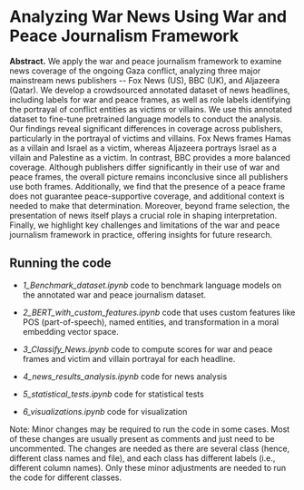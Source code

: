 # Analyzing War News Using War and Peace Journalism Framework

**Abstract.** We apply the war and peace journalism framework to examine news coverage of the ongoing Gaza conflict, analyzing three major mainstream news publishers -- Fox News (US), BBC (UK), and Aljazeera (Qatar).
We develop a crowdsourced annotated dataset of news headlines, including labels for war and peace frames, as well as role labels identifying the portrayal of conflict entities as victims or villains. 
We use this annotated dataset to fine-tune pretrained language models to conduct the analysis.
Our findings reveal significant differences in coverage across publishers, particularly in the portrayal of victims and villains. 
Fox News frames Hamas as a villain and Israel as a victim, whereas Aljazeera portrays Israel as a villain and Palestine as a victim. 
In contrast, BBC provides a more balanced coverage.
Although publishers differ significantly in their use of war and peace frames, the overall picture remains inconclusive since all publishers use both frames. 
Additionally, we find that the presence of a peace frame does not guarantee peace-supportive coverage, and additional context is needed to make that determination. 
Moreover, beyond frame selection, the presentation of news itself plays a crucial role in shaping interpretation.
Finally, we highlight key challenges and limitations of the war and peace journalism framework in practice, offering insights for future research.


## Running the code

- *1_Benchmark_dataset.ipynb* code to benchmark language models on the annotated war and peace journalism dataset.

- *2_BERT_with_custom_features.ipynb* code that uses custom features like POS (part-of-speech), named entities, and transformation in a moral embedding vector space.

- *3_Classify_News.ipynb* code to compute scores for war and peace frames and victim and villain portrayal for each headline.

- *4_news_results_analysis.ipynb* code for news analysis

- *5_statistical_tests.ipynb* code for statistical tests

- *6_visualizations.ipynb* code for visualization

Note: Minor changes may be required to run the code in some cases. Most of these changes are usually present as comments and just need to be uncommented. The changes are needed as there are several class (hence, different class names and file), and each class has different labels (i.e., different column names). Only these minor adjustments are needed to run the code for different classes. 